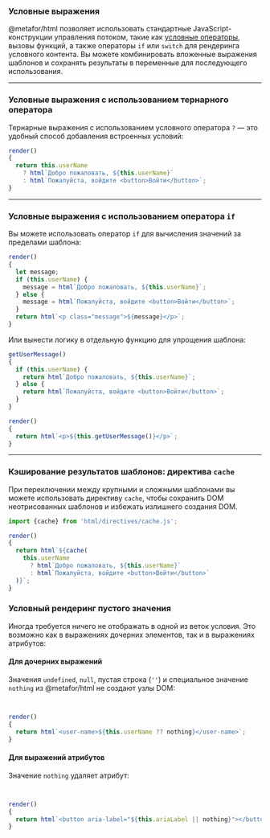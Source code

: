 ### Условные выражения

@metafor/html позволяет использовать стандартные JavaScript-конструкции управления потоком, такие как [условные операторы](https://developer.mozilla.org/ru/docs/Web/JavaScript/Reference/Operators/Conditional_Operator), вызовы
функций, а также операторы `if` или `switch` для рендеринга условного контента. Вы можете комбинировать вложенные выражения шаблонов и сохранять результаты в переменные для последующего использования.

---

### Условные выражения с использованием тернарного оператора

Тернарные выражения с использованием условного оператора `?` — это удобный способ добавления встроенных условий:

```javascript
render()
{
  return this.userName
    ? html`Добро пожаловать, ${this.userName}`
    : html`Пожалуйста, войдите <button>Войти</button>`;
}
```

---

### Условные выражения с использованием оператора `if`

Вы можете использовать оператор `if` для вычисления значений за пределами шаблона:

```javascript
render()
{
  let message;
  if (this.userName) {
    message = html`Добро пожаловать, ${this.userName}`;
  } else {
    message = html`Пожалуйста, войдите <button>Войти</button>`;
  }
  return html`<p class="message">${message}</p>`;
}
```

Или вынести логику в отдельную функцию для упрощения шаблона:

```javascript
getUserMessage()
{
  if (this.userName) {
    return html`Добро пожаловать, ${this.userName}`;
  } else {
    return html`Пожалуйста, войдите <button>Войти</button>`;
  }
}

render()
{
  return html`<p>${this.getUserMessage()}</p>`;
}
```

---

### Кэширование результатов шаблонов: директива `cache`

При переключении между крупными и сложными шаблонами вы можете использовать директиву `cache`, чтобы сохранить DOM неотрисованных шаблонов и избежать излишнего создания DOM.

```javascript
import {cache} from 'html/directives/cache.js';

render()
{
  return html`${cache(
    this.userName
      ? html`Добро пожаловать, ${this.userName}`
      : html`Пожалуйста, войдите <button>Войти</button>`
  )}`;
}
```

### Условный рендеринг пустого значения

Иногда требуется ничего не отображать в одной из веток условия. Это возможно как в выражениях дочерних элементов, так и в выражениях атрибутов:

#### Для дочерних выражений

Значения `undefined`, `null`, пустая строка (`''`) и специальное значение `nothing` из @metafor/html не создают узлы DOM:

```javascript


render()
{
  return html`<user-name>${this.userName ?? nothing}</user-name>`;
}
```

#### Для выражений атрибутов

Значение `nothing` удаляет атрибут:

```javascript


render()
{
  return html`<button aria-label="${this.ariaLabel || nothing}"></button>`;
}
```